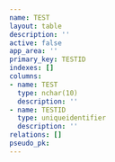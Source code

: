 ```yaml
---
name: TEST
layout: table
description: ''
active: false
app_area: ''
primary_key: TESTID
indexes: []
columns:
- name: TEST
  type: nchar(10)
  description: ''
- name: TESTID
  type: uniqueidentifier
  description: ''
relations: []
pseudo_pk: 
---
```


